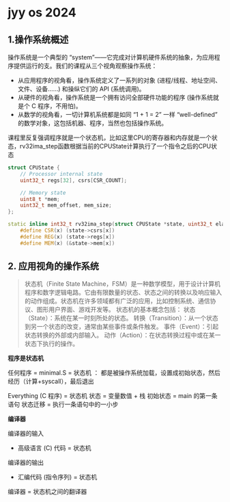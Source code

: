 # jyy os 2024

## 1.操作系统概述

操作系统是一个典型的 “system”——它完成对计算机硬件系统的抽象，为应用程序提供运行的支。我们的课程从三个视角观察操作系统：
+ 从应用程序的视角看，操作系统定义了一系列的对象 (进程/线程、地址空间、文件、设备……) 和操纵它们的 API (系统调用)。
+ 从硬件的视角看，操作系统是一个拥有访问全部硬件功能的程序 (操作系统就是个 C 程序，不用怕)。
+ 从数学的视角看，一切计算机系统都是如同 “1 + 1 = 2” 一样 “well-defined” 的数学对象，这包括机器、程序，当然也包括操作系统。

课程里反复强调程序就是一个状态机，比如这里CPU的寄存器和内存就是一个状态，rv32ima_step函数根据当前的CPUState计算执行了一个指令之后的CPU状态

```c++
struct CPUState {
    // Processor internal state
    uint32_t regs[32], csrs[CSR_COUNT];

    // Memory state
    uint8_t *mem;
    uint32_t mem_offset, mem_size;
};

static inline int32_t rv32ima_step(struct CPUState *state, uint32_t elapsedUs) {
    #define CSR(x) (state->csrs[x])
    #define REG(x) (state->regs[x])
    #define MEM(x) (&state->mem[x])
```

## 2. 应用视角的操作系统

> 状态机（Finite State Machine，FSM）是一种数学模型，用于设计计算机程序和数字逻辑电路。它由有限数量的状态、状态之间的转换以及响应输入的动作组成。状态机在许多领域都有广泛的应用，比如控制系统、通信协议、图形用户界面、游戏开发等。
状态机的基本概念包括：
状态（State）：系统在某一时刻所处的状态。
转换（Transition）：从一个状态到另一个状态的改变，通常由某些事件或条件触发。
事件（Event）：引起状态转换的外部或内部输入。
动作（Action）：在状态转换过程中或在某一状态下执行的操作。

**程序是状态机**

任何程序 = minimal.S = 状态机 ： 都是被操作系统加载，设置成初始状态，然后经历（计算+syscall），最后退出

Everything (C 程序) = 状态机
状态 = 变量数值 + 栈 
初始状态 = main 的第⼀条语句 
状态迁移 = 执⾏⼀条语句中的⼀⼩步

**编译器**

编译器的输⼊
+ ⾼级语⾔ (C) 代码 = 状态机

编译器的输出
+ 汇编代码 (指令序列) = 状态机

编译器 = 状态机之间的翻译器